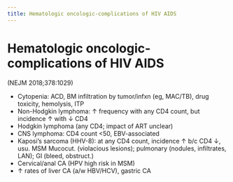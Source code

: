 ```yaml
---
title: Hematologic oncologic-complications of HIV AIDS
---
```

# Hematologic oncologic-complications of HIV AIDS

(NEJM 2018;378:1029)
* Cytopenia: ACD, BM infiltration by tumor/infxn (eg, MAC/TB), drug toxicity, hemolysis, ITP
* Non-Hodgkin lymphoma: ↑ frequency with any CD4 count, but incidence ↑ with ↓ CD4
* Hodgkin lymphoma (any CD4; impact of ART unclear)
* CNS lymphoma: CD4 count <50, EBV-associated
* Kaposi’s sarcoma (HHV-8): at any CD4 count, incidence ↑ b/c CD4 ↓, usu. MSM
Mucocut. (violacious lesions); pulmonary (nodules, infiltrates, LAN); GI (bleed, obstruct.)
* Cervical/anal CA (HPV high risk in MSM)
* ↑ rates of liver CA (a/w HBV/HCV), gastric CA
